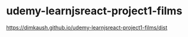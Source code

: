 # udemy-learnjsreact-project1-films
 
https://dimkaush.github.io/udemy-learnjsreact-project1-films/dist
